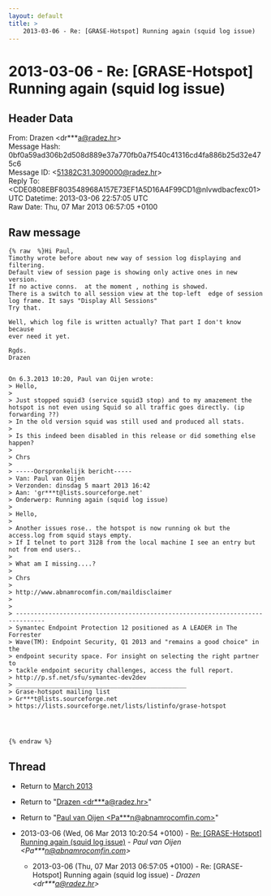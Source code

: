 ```yaml
---
layout: default
title: >
    2013-03-06 - Re: [GRASE-Hotspot] Running again (squid log issue)
---
```


# 2013-03-06 - Re: [GRASE-Hotspot] Running again (squid log issue)

## Header Data

From: Drazen \<dr***a@radez.hr\><br>
Message Hash: 0bf0a59ad306b2d508d889e37a770fb0a7f540c41316cd4fa886b25d32e475c6<br>
Message ID: \<51382C31.3090000@radez.hr\><br>
Reply To: \<CDE0808EBF803548968A157E73EF1A5D16A4F99CD1@nlvwdbacfexc01\><br>
UTC Datetime: 2013-03-06 22:57:05 UTC<br>
Raw Date: Thu, 07 Mar 2013 06:57:05 +0100<br>

## Raw message

```
{% raw  %}Hi Paul,
Timothy wrote before about new way of session log displaying and filtering.
Default view of session page is showing only active ones in new version. 
If no active conns.  at the moment , nothing is showed.
There is a switch to all session view at the top-left  edge of session 
log frame. It says "Display All Sessions"
Try that.

Well, which log file is written actually? That part I don't know because 
ever need it yet.

Rgds.
Drazen


On 6.3.2013 10:20, Paul van Oijen wrote:
> Hello,
>
> Just stopped squid3 (service squid3 stop) and to my amazement the hotspot is not even using Squid so all traffic goes directly. (ip forwarding ??)
> In the old version squid was still used and produced all stats.
>
> Is this indeed been disabled in this release or did something else happen?
>
> Chrs
>
> -----Oorspronkelijk bericht-----
> Van: Paul van Oijen
> Verzonden: dinsdag 5 maart 2013 16:42
> Aan: 'gr***t@lists.sourceforge.net'
> Onderwerp: Running again (squid log issue)
>
> Hello,
>
> Another issues rose.. the hotspot is now running ok but the access.log from squid stays empty.
> If I telnet to port 3128 from the local machine I see an entry but not from end users..
>
> What am I missing....?
>
> Chrs
>
> http://www.abnamrocomfin.com/maildisclaimer
>
>
> ------------------------------------------------------------------------------
> Symantec Endpoint Protection 12 positioned as A LEADER in The Forrester
> Wave(TM): Endpoint Security, Q1 2013 and "remains a good choice" in the
> endpoint security space. For insight on selecting the right partner to
> tackle endpoint security challenges, access the full report.
> http://p.sf.net/sfu/symantec-dev2dev
> _______________________________________________
> Grase-hotspot mailing list
> Gr***t@lists.sourceforge.net
> https://lists.sourceforge.net/lists/listinfo/grase-hotspot




{% endraw %}
```

## Thread

+ Return to [March 2013](/archive/2013/03)

+ Return to "[Drazen <dr***a<span>@</span>radez.hr>](/authors/dr___a_at_radez_hr)"
+ Return to "[Paul van Oijen <Pa***n<span>@</span>abnamrocomfin.com>](/authors/pa___n_at_abnamrocomfin_com)"

+ 2013-03-06 (Wed, 06 Mar 2013 10:20:54 +0100) - [Re: [GRASE-Hotspot] Running again (squid log issue)](/archive/2013/03/8678c1bb392c6fc1f24ef918f8a84bd98d29b281e01fc61e9f1ae6bc02d96385) - _Paul van Oijen \<Pa***n@abnamrocomfin.com\>_
  + 2013-03-06 (Thu, 07 Mar 2013 06:57:05 +0100) - Re: [GRASE-Hotspot] Running again (squid log issue) - _Drazen \<dr***a@radez.hr\>_

